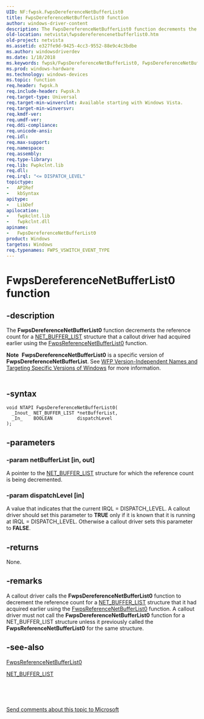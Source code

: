 ```yaml
---
UID: NF:fwpsk.FwpsDereferenceNetBufferList0
title: FwpsDereferenceNetBufferList0 function
author: windows-driver-content
description: The FwpsDereferenceNetBufferList0 function decrements the reference count for a NET_BUFFER_LIST structure that a callout driver had acquired earlier using the FwpsReferenceNetBufferList0 function.Note  FwpsDereferenceNetBufferList0 is a specific version of FwpsDereferenceNetBufferList. See WFP Version-Independent Names and Targeting Specific Versions of Windows for more information.
old-location: netvista\fwpsdereferencenetbufferlist0.htm
old-project: netvista
ms.assetid: e327fe9d-9425-4cc3-9552-88e9c4c3bdbe
ms.author: windowsdriverdev
ms.date: 1/18/2018
ms.keywords: fwpsk/FwpsDereferenceNetBufferList0, FwpsDereferenceNetBufferList0 function [Network Drivers Starting with Windows Vista], FwpsDereferenceNetBufferList0, netvista.fwpsdereferencenetbufferlist0, wfp_ref_2_funct_3_fwps_D-H_c55180f3-4575-4279-8481-99b17215fc11.xml
ms.prod: windows-hardware
ms.technology: windows-devices
ms.topic: function
req.header: fwpsk.h
req.include-header: Fwpsk.h
req.target-type: Universal
req.target-min-winverclnt: Available starting with Windows Vista.
req.target-min-winversvr: 
req.kmdf-ver: 
req.umdf-ver: 
req.ddi-compliance: 
req.unicode-ansi: 
req.idl: 
req.max-support: 
req.namespace: 
req.assembly: 
req.type-library: 
req.lib: Fwpkclnt.lib
req.dll: 
req.irql: "<= DISPATCH_LEVEL"
topictype:
-	APIRef
-	kbSyntax
apitype:
-	LibDef
apilocation:
-	fwpkclnt.lib
-	fwpkclnt.dll
apiname:
-	FwpsDereferenceNetBufferList0
product: Windows
targetos: Windows
req.typenames: FWPS_VSWITCH_EVENT_TYPE
---
```


# FwpsDereferenceNetBufferList0 function


## -description


The 
  <b>FwpsDereferenceNetBufferList0</b> function decrements the reference count for a 
  <a href="..\ndis\ns-ndis-_net_buffer_list.md">NET_BUFFER_LIST</a> structure that a callout
  driver had acquired earlier using the 
  <a href="..\fwpsk\nf-fwpsk-fwpsreferencenetbufferlist0.md">FwpsReferenceNetBufferList0</a> function.
<div class="alert"><b>Note</b>  <b>FwpsDereferenceNetBufferList0</b> is a specific version of <b>FwpsDereferenceNetBufferList</b>. See <a href="https://msdn.microsoft.com/FBDF53E5-F7DE-4DEB-AC18-6D2BB59FE670">WFP Version-Independent Names and Targeting Specific Versions of Windows</a> for more information.</div><div> </div>

## -syntax


````
void NTAPI FwpsDereferenceNetBufferList0(
  _Inout_ NET_BUFFER_LIST *netBufferList,
  _In_    BOOLEAN         dispatchLevel
);
````


## -parameters




### -param netBufferList [in, out]

A pointer to the 
     <a href="..\ndis\ns-ndis-_net_buffer_list.md">NET_BUFFER_LIST</a> structure for which the
     reference count is being decremented.


### -param dispatchLevel [in]

A value that indicates that the current IRQL = DISPATCH_LEVEL. A callout driver should set this
     parameter to <b>TRUE</b> only if it is known that it is running at IRQL = DISPATCH_LEVEL. Otherwise a callout
     driver sets this parameter to <b>FALSE</b>.


## -returns



None.




## -remarks



A callout driver calls the 
    <b>FwpsDereferenceNetBufferList0</b> function to decrement the reference count for a 
    <a href="..\ndis\ns-ndis-_net_buffer_list.md">NET_BUFFER_LIST</a> structure that it had
    acquired earlier using the 
    <a href="..\fwpsk\nf-fwpsk-fwpsreferencenetbufferlist0.md">FwpsReferenceNetBufferList0</a> function. A callout driver must not call the 
    <b>FwpsDereferenceNetBufferList0</b> function for a NET_BUFFER_LIST structure unless it previously called
    the 
    <b>
    FwpsReferenceNetBufferList0</b> for the same structure.




## -see-also

<a href="..\fwpsk\nf-fwpsk-fwpsreferencenetbufferlist0.md">FwpsReferenceNetBufferList0</a>



<a href="..\ndis\ns-ndis-_net_buffer_list.md">NET_BUFFER_LIST</a>



 

 

<a href="mailto:wsddocfb@microsoft.com?subject=Documentation%20feedback [netvista\netvista]:%20FwpsDereferenceNetBufferList0 function%20 RELEASE:%20(1/18/2018)&amp;body=%0A%0APRIVACY STATEMENT%0A%0AWe use your feedback to improve the documentation. We don't use your email address for any other purpose, and we'll remove your email address from our system after the issue that you're reporting is fixed. While we're working to fix this issue, we might send you an email message to ask for more info. Later, we might also send you an email message to let you know that we've addressed your feedback.%0A%0AFor more info about Microsoft's privacy policy, see http://privacy.microsoft.com/en-us/default.aspx." title="Send comments about this topic to Microsoft">Send comments about this topic to Microsoft</a>

